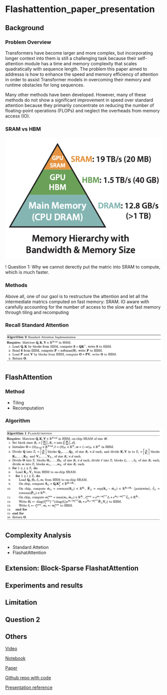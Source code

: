 # Flashattention_paper_presentation


## Background

### Problem Overview

Transformers have become larger and more complex, but incorporating longer context into them is still a challenging task because their self-attention module has a time and memory complexity that scales quadratically with sequence length. The problem this paper aimed to addresss is how to enhance the speed and memory efficiency of attention in order to assist Transformer models in overcoming their memory and runtime obstacles for long sequences.

Many other methods have been developed. However, many of these methods do not show a significant improvement in speed over standard attention because they primarily concentrate on reducing the number of floating-point operations (FLOPs) and neglect the overheads from memory access (IO).


### SRAM vs HBM
![plot](https://github.com/yueguo1997/Flashattention_paper_presentation/blob/17782d32252de3ba7d854dbdfa9eb3108829bbb9/image1.png)


! Question 1: Why we cannot derectly put the matric into SRAM to compute, which is much faster.


### Methods
Above all, one of our gaol is to restructure the attention and let all the intermediate matrics computed on fast memory: SRAM. 
IO aware with carefully accounting for the number of access to the slow and fast memory through tiling and recomputing


### Recall Standard Attention
![plot](https://github.com/yueguo1997/Flashattention_paper_presentation/blob/c49e4ad099f488b020e449a2b4ac9263ee9747f0/image2.png)


## FlashAttention
### Method
* Tiling
* Recomputation


### Algorithm


![plot](https://github.com/yueguo1997/Flashattention_paper_presentation/blob/c49e4ad099f488b020e449a2b4ac9263ee9747f0/image3.png)





## Complexity Analysis
* Standard Attetion
* FlashatAttention


## Extension: Block-Sparse FlashatAttention


## Experiments and results



## Limitation



## Question 2




## Others

[Video]()

[Notebook]()

[Paper]()

[Github repo with code]()

[Presentation reference]()




